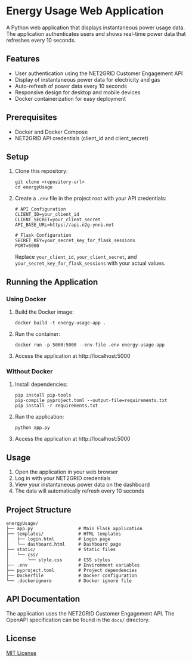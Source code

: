 # Energy Usage Web Application

A Python web application that displays instantaneous power usage data. The application authenticates users and shows real-time power data that refreshes every 10 seconds.

## Features

- User authentication using the NET2GRID Customer Engagement API
- Display of instantaneous power data for electricity and gas
- Auto-refresh of power data every 10 seconds
- Responsive design for desktop and mobile devices
- Docker containerization for easy deployment

## Prerequisites

- Docker and Docker Compose
- NET2GRID API credentials (client_id and client_secret)

## Setup

1. Clone this repository:
   ```
   git clone <repository-url>
   cd energyUsage
   ```

2. Create a `.env` file in the project root with your API credentials:
   ```
   # API Configuration
   CLIENT_ID=your_client_id
   CLIENT_SECRET=your_client_secret
   API_BASE_URL=https://api.n2g-ynni.net

   # Flask Configuration
   SECRET_KEY=your_secret_key_for_flask_sessions
   PORT=5000
   ```

   Replace `your_client_id`, `your_client_secret`, and `your_secret_key_for_flask_sessions` with your actual values.

## Running the Application

### Using Docker

1. Build the Docker image:
   ```
   docker build -t energy-usage-app .
   ```

2. Run the container:
   ```
   docker run -p 5000:5000 --env-file .env energy-usage-app
   ```

3. Access the application at http://localhost:5000

### Without Docker

1. Install dependencies:
   ```
   pip install pip-tools
   pip-compile pyproject.toml --output-file=requirements.txt
   pip install -r requirements.txt
   ```

2. Run the application:
   ```
   python app.py
   ```

3. Access the application at http://localhost:5000

## Usage

1. Open the application in your web browser
2. Log in with your NET2GRID credentials
3. View your instantaneous power data on the dashboard
4. The data will automatically refresh every 10 seconds

## Project Structure

```
energyUsage/
├── app.py                 # Main Flask application
├── templates/             # HTML templates
│   ├── login.html         # Login page
│   └── dashboard.html     # Dashboard page
├── static/                # Static files
│   └── css/
│       └── style.css      # CSS styles
├── .env                   # Environment variables
├── pyproject.toml         # Project dependencies
├── Dockerfile             # Docker configuration
└── .dockerignore          # Docker ignore file
```

## API Documentation

The application uses the NET2GRID Customer Engagement API. The OpenAPI specification can be found in the `docs/` directory.

## License

[MIT License](LICENSE)